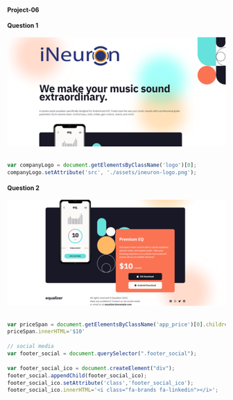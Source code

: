 #### Project-06 
#### Question 1

![image](./Output/DOM%20P3%20SS-1.png)

```javascript

var companyLogo = document.getElementsByClassName('logo')[0];
companyLogo.setAttribute('src', './assets/ineuron-logo.png');

```
#### Question 2 

![image](./Output/DOM%20P3%20SS-2.png)

```javascript

var priceSpan = document.getElementsByClassName('app_price')[0].children[0];
priceSpan.innerHTML='$10'

// social media
var footer_social = document.querySelector(".footer_social");

var footer_social_ico = document.createElement("div");
footer_social.appendChild(footer_social_ico);
footer_social_ico.setAttribute('class','footer_social_ico');
footer_social_ico.innerHTML='<i class="fa-brands fa-linkedin"></i>';

```


